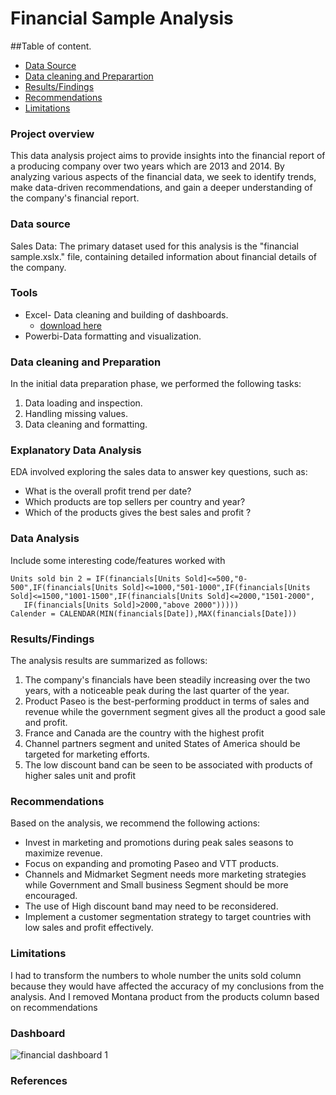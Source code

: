 # Financial Sample Analysis

##Table of content.

- [Data Source](#data-source)
- [Data cleaning and Preparartion](#data-cleaning-and-preparation)
- [Results/Findings](results/findings)
- [Recommendations](#recommendations)
- [Limitations](#limitations)

### Project overview

This data analysis project aims to provide insights into the financial report of a producing  company over two years which are 2013 and 2014. By analyzing various aspects of the financial data, we seek to identify trends, make data-driven recommendations, and gain a deeper understanding of the company's financial report.

### Data source

Sales Data: The primary dataset used for this analysis is the "financial sample.xslx." file, containing detailed information about financial details of the company.

### Tools

- Excel- Data cleaning and building of dashboards.
    - [download here](https://microsoft.com)
- Powerbi-Data formatting and visualization.

 ### Data cleaning and Preparation

  In the initial data preparation phase, we performed the following tasks:
1.	Data loading and inspection.
2.	Handling missing values.
3.	Data cleaning and formatting.

### Explanatory Data Analysis

  EDA involved exploring the sales data to answer key questions, such as:
-	What is the overall profit trend per date?
-	Which products are top sellers per country and year?
-	Which of the products gives the best sales and profit ?

 ### Data Analysis

 Include some interesting code/features worked with
 
 ```DAX
 Units sold bin 2 = IF(financials[Units Sold]<=500,"0-500",IF(financials[Units Sold]<=1000,"501-1000",IF(financials[Units Sold]<=1500,"1001-1500",IF(financials[Units Sold]<=2000,"1501-2000",
    IF(financials[Units Sold]>2000,"above 2000")))))
Calender = CALENDAR(MIN(financials[Date]),MAX(financials[Date]))

```

### Results/Findings

The analysis results are summarized as follows:
1.	The company's financials have been steadily increasing over the two years, with a noticeable peak during the last quarter of the year.
2.	Product Paseo is the best-performing prodduct in terms of sales and revenue while the government segment gives all the product a good sale and profit.
3.	France and Canada are the country with the highest profit 
4.	Channel partners segment and united States of America should be targeted for marketing efforts.
5.	The low discount band can be seen to be associated with products of higher sales unit and profit 


### Recommendations
Based on the analysis, we recommend the following actions:
  -	Invest in marketing and promotions during peak sales seasons to maximize revenue.
  -	Focus on expanding and promoting Paseo and VTT products.
  -	Channels and Midmarket Segment needs more marketing strategies while Government and Small business Segment should be more encouraged.
  -	The use of High discount band may need to be reconsidered.
  -	Implement a customer segmentation strategy to target countries with low sales and profit effectively.


### Limitations

I had to transform the numbers to whole number the units sold column because they would have affected the accuracy of my conclusions from the analysis. And I removed Montana product from the products column based on recommendations


### Dashboard

![financial dashboard 1](https://github.com/ADETOLAADEBANJI/ANALYSED-EXAMPLES/assets/149164492/895429cf-364c-473e-9d0a-e795dcfdb8ac)


### References







 

 
  

   


  
